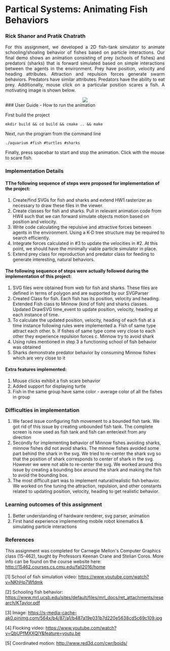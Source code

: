 # Partical Systems: Animating Fish Behaviors
### Rick Shanor and Pratik Chatrath
<p align="justify">
For this assignment, we developed a 2D fish-tank simulator to animate schooling/shoaling behavior of fishes based on particle interactions. Our final demo shows an animation consisting of prey (schools of fishes) and predators (sharks) that is forward simulated based on simple interactions between the agents in the environment. Prey have position, velocity and heading attributes. Attraction and repulsion forces generate swarm behaviors. Predators have similar attributes. Predators have the ability to eat prey. Additionally, mouse click on a particular position scares a fish. A motivating image is shown below.    
</p>
<div align="center">
<img src ="https://s-media-cache-ak0.pinimg.com/564x/b4/87/a1/b487a19e031b7d220e5638cd5c69c109.jpg" />
</div>
### User Guide - How to run the animation

First build the project
```
mkdir build && cd build && cmake .. && make
```

Next, run the program from the command line
```
./aquarium #fish #turtles #sharks
```

 Finally, press spacebar to start and stop the animation. Click with the mouse to scare fish.

### Implementation Details

#### TThe following sequence of steps were proposed for implementation of the project:

1. Create/find SVGs for fish and sharks and extend HW1 rasterizer as necessary to draw these files in the viewer.
2. Create classes for fish and sharks. Pull in relevant animation code from HW4 such that we can forward simulate objects motion based on position and velocity.
3. Write code calculating the repulsive and attractive forces between agents in the environment. Using a K-D tree structure may be required to search efficiently.
4. Integrate forces calculated in #3 to update the velocities in #2. At this point, we should have the minimally viable particle simulator in place.
5. Extend prey class for reproduction and predator class for feeding to generate interesting, natural behaviors.

#### The following sequence of steps were actually followed during the implementation of this project:
1. SVG files were obtained from web for fish and sharks. These files are defined in terms of polygon and are supported by our SVGParser
2. Created Class for fish. Each fish has its position, velocity and heading. Extended Fish class to Minnow (kind of fish) and sharks classes. Updated DrawSVG time_event to update position, velocity, heading at each instance of time.
3. To calculate the updated position, velocity, heading of each fish at a time instance following rules were implemented 
    a. Fish of same type attract each other. 
    b. If fishes of same type come very close to each other they experience repulsion forces 
    c. Minnow try to avoid shark
4. Using rules mentioned in step 3 a functioning school of fish behavior was obtained
5. Sharks demonstrate predator behavior by consuming Minnow fishes which are very close to it

#### Extra features implemented:
1. Mouse clicks exhibit a fish scare behavior
2. Added support for displaying turtle
3. Fish in the same group have same color - average color of all the fishes in group

### Difficulties in implementation
1. We faced issue configuring fish movement to a bounded fish tank. We got rid of this issue by creating unbounded fish tank. The complete screen is now used as fish tank and fish can enter/exit from any direction
2. Secondly for implementing behavior of Minnow fishes avoiding sharks, minnow fishes did not avoid sharks. The minnow fishes avoided some part behind the shark in the svg. We tried to re-center the shark svg so that the position of shark corresponds to center of shark in the svg. However we were not able to re-center the svg. We worked around this issue by creating a bounding box around the shark and making the fish to avoid the bounding box.
3. The most difficult part was to implement natural/realistic fish behavior. We worked on fine tuning the attraction, repulsion, and other constants related to updating position, velocity, heading to get realistic behavior.

### Learning outcomes of this assignment
1. Better understanding of hardware renderer, svg parser, animation 
2. First hand experience implementing mobile robot kinematics & simulating particle interactions

### References
This assignment was completed for Carnegie Mellon's Computer Graphics class (15-462), taught by Professors Keenan Crane and Stelian Coros. More info can be found on the course website here: http://15462.courses.cs.cmu.edu/fall2016/home

[1] School of fish simulation video: https://www.youtube.com/watch?v=NKhHp7Wfdmk

[2] Schooling fish behavior: https://www.mrl.ucsb.edu/sites/default/files/mrl_docs/ret_attachments/research/KTaylor.pdf

[3] Image: https://s-media-cache-ak0.pinimg.com/564x/b4/87/a1/b487a19e031b7d220e5638cd5c69c109.jpg

[4] Flocking video: https://www.youtube.com/watch?v=QbUPfMXXQIY&feature=youtu.be

[5] Coordinated motion: http://www.red3d.com/cwr/boids/
